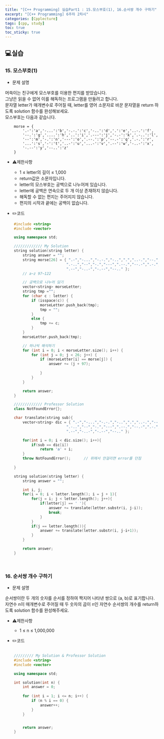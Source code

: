 ```yaml
---
title: "[C++ Programming] 실습Part1 : 15.모스부호(1), 16.순서쌍 개수 구하기"
excerpt: "[C++ Programming] 6주차 2차시"
categories: [Cpplecture]
tags: [cpp, study]
toc: true
toc_sticky: true
---
```


## 💻실습

### 15. 모스부호(1)
  
+ 문제 설명 

머쓱이는 친구에게 모스부호를 이용한 편지를 받았습니다.  
그냥은 읽을 수 없어 이를 해독하는 프로그램을 만들려고 합니다.  
문자열 letter가 매개변수로 주어질 때, letter를 영어 소문자로 바꾼 문자열을 return 하도록 solution 함수를 완성해보세요.  
모스부호는 다음과 같습니다.

```
    morse = { 
        '.-':'a','-...':'b','-.-.':'c','-..':'d','.':'e','..-.':'f',
        '--.':'g','....':'h','..':'i','.---':'j','-.-':'k','.-..':'l',
        '--':'m','-.':'n','---':'o','.--.':'p','--.-':'q','.-.':'r',
        '...':'s','-':'t','..-':'u','...-':'v','.--':'w','-..-':'x',
        '-.--':'y','--..':'z'
    }
```

+ ⚠️제한사항
    + 1 ≤ letter의 길이 ≤ 1,000
    + return값은 소문자입니다.
    + letter의 모스부호는 공백으로 나누어져 있습니다.
    + letter에 공백은 연속으로 두 개 이상 존재하지 않습니다.
    + 해독할 수 없는 편지는 주어지지 않습니다.
    + 편지의 시작과 끝에는 공백이 없습니다.

+ ✏️코드

```cpp
    #include <string>
    #include <vector>

    using namespace std;

    ///////////// My Solution
    string solution(string letter) {
        string answer = "";
        string morse[26] = { ".-","-...","-.-.","-..",".","..-.","--.","....","..",".---","-.-",
                            ".-..","--","-.","---",".--.","--.-",".-.","...","-","..-","...-",
                            ".--","-..-","-.--","--.." };
        // a~z 97~122

        // 공백으로 나누어 담기
        vector<string> morseLetter;
        string tmp ="";
        for (char c : letter) {
            if (isspace(c)) {
                morseLetter.push_back(tmp);
                tmp = "";
            }
            else {
                tmp += c;
            }
        }
        morseLetter.push_back(tmp);

        // 하나씩 해석하기
        for (int i = 0; i < morseLetter.size(); i++) {
            for (int j = 0; j < 26; j++) {
                if (morseLetter[i] == morse[j]) {
                    answer += (j + 97);
                    
                }
            }
        }

        return answer;
    }

    ///////////// Professor Solution
    class NotFoundError{};

    char translate(string sub){
        vector<string> dic = { ".-","-...","-.-.","-..",".","..-.","--.","....","..",".---","-.-",
                            ".-..","--","-.","---",".--.","--.-",".-.","...","-","..-","...-",
                            ".--","-..-","-.--","--.." };

        for(int i = 0; i < dic.size(); i++){
            if(sub == dic[i]) 
                return 'a' + i;
        }
        throw NotFoundError();      // 위에서 안걸리면 error를 던짐
        
    }

    string solution(string letter) {
        string answer = "";

        int i, j;
        for(i = 0; i < letter.length(); i = j + 1){
            for(j = i; j < letter.length(); j++){
                if(letter[j] == ' '){
                    answer += translate(letter.substr(i, j-i));
                    break;
                }
            }
            if(j == letter.length()){
                answer += translate(letter.substr(i, j-i+1));
            }
        }    

        return answer;
    }
```

<br/>

### 16. 순서쌍 개수 구하기

+ 문제 설명 

순서쌍이란 두 개의 숫자를 순서를 정하여 짝지어 나타낸 쌍으로 (a, b)로 표기합니다.  
자연수 n이 매개변수로 주어질 때 두 숫자의 곱이 n인 자연수 순서쌍의 개수를 return하도록 solution 함수를 완성해주세요.

+ ⚠️제한사항
    + 1 ≤ n ≤ 1,000,000


+ ✏️코드

```cpp

    ///////// My Solution & Professor Solution
    #include <string>
    #include <vector>

    using namespace std;

    int solution(int n) {
        int answer = 0;
        
        for (int i = 1; i <= n; i++) {
            if (n % i == 0) {
                answer++;
            }
        }


        return answer;
    }
```